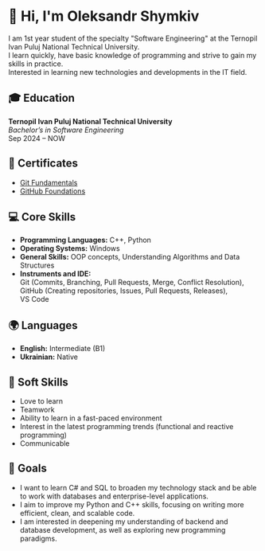 # 👋 Hi, I'm Oleksandr Shymkiv

I am 1st year student of the specialty "Software Engineering" at the Ternopil Ivan Puluj National Technical University.  
I learn quickly, have basic knowledge of programming and strive to gain my skills in practice.  
Interested in learning new technologies and developments in the IT field.


## 🎓 Education

**Ternopil Ivan Puluj National Technical University**  
_Bachelor’s in Software Engineering_  
Sep 2024 – NOW


## 📜 Certificates

- [Git Fundamentals](https://www.datacamp.com/statement-of-accomplishment/track/c02a4b5ac7733f5d8b1ad672871b93514957ff5c?raw=1)
- [GitHub Foundations](https://www.datacamp.com/statement-of-accomplishment/track/07522b82b617f1849dc7801373c45c53b1579fb7?raw=1)



## 💻 Core Skills

- **Programming Languages:** C++, Python
- **Operating Systems:** Windows
- **General Skills:** OOP concepts, Understanding Algorithms and Data Structures
- **Instruments and IDE:**  
  Git (Commits, Branching, Pull Requests, Merge, Conflict Resolution),  
  GitHub (Creating repositories, Issues, Pull Requests, Releases),  
  VS Code



## 🌍 Languages

- **English:** Intermediate (B1)
- **Ukrainian:** Native



## 🤝 Soft Skills

- Love to learn
- Teamwork
- Ability to learn in a fast-paced environment
- Interest in the latest programming trends (functional and reactive programming)
- Communicable



## 🎯 Goals

- I want to learn C# and SQL to broaden my technology stack and be able to work with databases and enterprise-level applications.
- I aim to improve my Python and C++ skills, focusing on writing more efficient, clean, and scalable code.
- I am interested in deepening my understanding of backend and database development, as well as exploring new programming paradigms.
